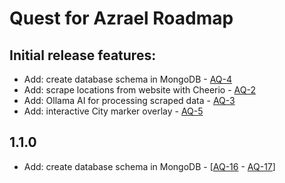 # Quest for Azrael Roadmap

## Initial release features:

- Add: create database schema in MongoDB - [AQ-4](https://azraelquest.atlassian.net/browse/AQ-4)
- Add: scrape locations from website with Cheerio - [AQ-2](https://azraelquest.atlassian.net/browse/AQ-2)
- Add: Ollama AI for processing scraped data - [AQ-3](https://azraelquest.atlassian.net/browse/AQ-3)
- Add: interactive City marker overlay - [AQ-5](https://azraelquest.atlassian.net/browse/AQ-5)

## 1.1.0

- Add: create database schema in MongoDB - [[AQ-16](https://azraelquest.atlassian.net/browse/AQ-16) - [AQ-17](https://azraelquest.atlassian.net/browse/AQ-17)]
